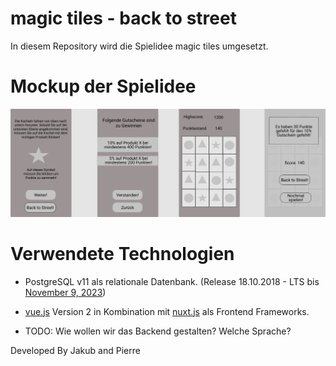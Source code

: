 # magic tiles - back to street

In diesem Repository wird die Spielidee magic tiles umgesetzt.

# Mockup der Spielidee

![Bild des Mockups](/mockup/mockup.png)

# Verwendete Technologien

- PostgreSQL v11 als relationale Datenbank. (Release 18.10.2018 - LTS bis [November 9, 2023](https://www.postgresql.org/support/versioning/))
- [vue.js](https://vuejs.org/) Version 2 in Kombination mit [nuxt.js](https://nuxtjs.org/) als Frontend Frameworks.

- TODO: Wie wollen wir das Backend gestalten? Welche Sprache?

Developed By
Jakub and Pierre 
